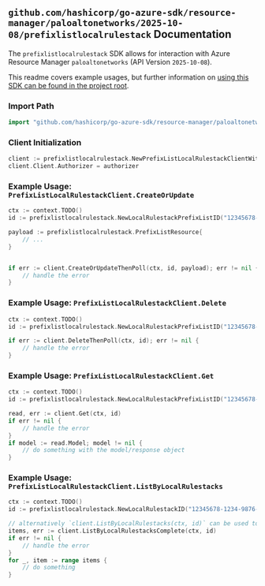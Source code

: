 
## `github.com/hashicorp/go-azure-sdk/resource-manager/paloaltonetworks/2025-10-08/prefixlistlocalrulestack` Documentation

The `prefixlistlocalrulestack` SDK allows for interaction with Azure Resource Manager `paloaltonetworks` (API Version `2025-10-08`).

This readme covers example usages, but further information on [using this SDK can be found in the project root](https://github.com/hashicorp/go-azure-sdk/tree/main/docs).

### Import Path

```go
import "github.com/hashicorp/go-azure-sdk/resource-manager/paloaltonetworks/2025-10-08/prefixlistlocalrulestack"
```


### Client Initialization

```go
client := prefixlistlocalrulestack.NewPrefixListLocalRulestackClientWithBaseURI("https://management.azure.com")
client.Client.Authorizer = authorizer
```


### Example Usage: `PrefixListLocalRulestackClient.CreateOrUpdate`

```go
ctx := context.TODO()
id := prefixlistlocalrulestack.NewLocalRulestackPrefixListID("12345678-1234-9876-4563-123456789012", "example-resource-group", "localRulestackName", "prefixListName")

payload := prefixlistlocalrulestack.PrefixListResource{
	// ...
}


if err := client.CreateOrUpdateThenPoll(ctx, id, payload); err != nil {
	// handle the error
}
```


### Example Usage: `PrefixListLocalRulestackClient.Delete`

```go
ctx := context.TODO()
id := prefixlistlocalrulestack.NewLocalRulestackPrefixListID("12345678-1234-9876-4563-123456789012", "example-resource-group", "localRulestackName", "prefixListName")

if err := client.DeleteThenPoll(ctx, id); err != nil {
	// handle the error
}
```


### Example Usage: `PrefixListLocalRulestackClient.Get`

```go
ctx := context.TODO()
id := prefixlistlocalrulestack.NewLocalRulestackPrefixListID("12345678-1234-9876-4563-123456789012", "example-resource-group", "localRulestackName", "prefixListName")

read, err := client.Get(ctx, id)
if err != nil {
	// handle the error
}
if model := read.Model; model != nil {
	// do something with the model/response object
}
```


### Example Usage: `PrefixListLocalRulestackClient.ListByLocalRulestacks`

```go
ctx := context.TODO()
id := prefixlistlocalrulestack.NewLocalRulestackID("12345678-1234-9876-4563-123456789012", "example-resource-group", "localRulestackName")

// alternatively `client.ListByLocalRulestacks(ctx, id)` can be used to do batched pagination
items, err := client.ListByLocalRulestacksComplete(ctx, id)
if err != nil {
	// handle the error
}
for _, item := range items {
	// do something
}
```

